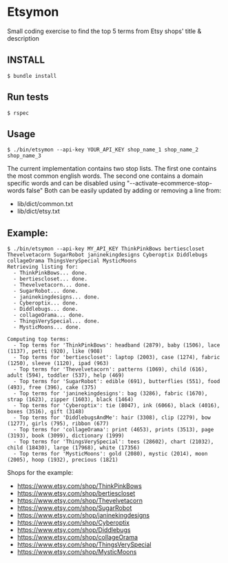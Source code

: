 # Etsymon

Small coding exercise to find the top 5 terms from Etsy shops' title &amp; description

## INSTALL

```
$ bundle install
```

## Run tests

```
$ rspec
```

## Usage

```
$ ./bin/etsymon --api-key YOUR_API_KEY shop_name_1 shop_name_2 shop_name_3
```

The current implementation contains two stop lists. The first one contains the most common english words. The second one contains a domain specific words and can be disabled using "--activate-ecommerce-stop-words false"
Both can be easily updated by adding or removing a line from:
  - lib/dict/common.txt
  - lib/dict/etsy.txt

## Example:

```
$ ./bin/etsymon --api-key MY_API_KEY ThinkPinkBows bertiescloset Thevelvetacorn SugarRobot janinekingdesigns Cyberoptix Diddlebugs collageOrama ThingsVerySpecial MysticMoons
Retrieving listing for:
  - ThinkPinkBows... done.
  - bertiescloset... done.
  - Thevelvetacorn... done.
  - SugarRobot... done.
  - janinekingdesigns... done.
  - Cyberoptix... done.
  - Diddlebugs... done.
  - collageOrama... done.
  - ThingsVerySpecial... done.
  - MysticMoons... done.

Computing top terms:
  - Top terms for 'ThinkPinkBows': headband (2879), baby (1506), lace (1137), petti (920), like (908)
  - Top terms for 'bertiescloset': laptop (2003), case (1274), fabric (1250), sleeve (1120), ipad (963)
  - Top terms for 'Thevelvetacorn': patterns (1069), child (616), adult (594), toddler (537), help (469)
  - Top terms for 'SugarRobot': edible (691), butterflies (551), food (493), free (396), cake (375)
  - Top terms for 'janinekingdesigns': bag (3286), fabric (1670), strap (1623), zipper (1603), black (1464)
  - Top terms for 'Cyberoptix': tie (8047), ink (6066), black (4016), boxes (3516), gift (3148)
  - Top terms for 'DiddlebugsAndMe': hair (3308), clip (2279), bow (1277), girls (795), ribbon (677)
  - Top terms for 'collageOrama': print (4653), prints (3513), page (3193), book (3099), dictionary (1999)
  - Top terms for 'ThingsVerySpecial': tees (28602), chart (21032), child (18430), large (17968), white (17356)
  - Top terms for 'MysticMoons': gold (2080), mystic (2014), moon (2005), hoop (1932), precious (1821)
```

Shops for the example:
  - https://www.etsy.com/shop/ThinkPinkBows
  - https://www.etsy.com/shop/bertiescloset
  - https://www.etsy.com/shop/Thevelvetacorn
  - https://www.etsy.com/shop/SugarRobot
  - https://www.etsy.com/shop/janinekingdesigns
  - https://www.etsy.com/shop/Cyberoptix
  - https://www.etsy.com/shop/Diddlebugs
  - https://www.etsy.com/shop/collageOrama
  - https://www.etsy.com/shop/ThingsVerySpecial
  - https://www.etsy.com/shop/MysticMoons
